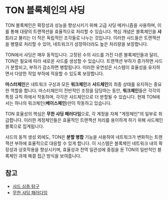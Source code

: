 # TON 블록체인의 샤딩

[//]: # "TODO, this is from gpt"

TON 블록체인은 확장성과 성능을 향상시키기 위해 고급 샤딩 메커니즘을 사용하며, 이를 통해 대량의 트랜잭션을 효율적으로 처리할 수 있습니다.
핵심 개념은 블록체인을 **샤드**라고 불리는 더 작은 독립적인 조각들로 나누는 것입니다. 이러한 샤드들은 트랜잭션을 병렬로 처리할 수 있어, 네트워크가 성장하더라도 높은 처리량을 보장합니다.

TON에서 샤딩은 매우 동적입니다. 고정된 수의 샤드를 가진 다른 블록체인들과 달리, TON은 필요에 따라 새로운 샤드를 생성할 수 있습니다.
트랜잭션 부하가 증가하면 샤드가 분할되고, 부하가 감소하면 병합됩니다.
이러한 유연성은 시스템이 효율성을 유지하면서 다양한 작업 부하에 적응할 수 있도록 보장합니다.

**마스터체인**은 네트워크 구성과 모든 **워크체인**과 **샤드체인**의 최종 상태를 유지하는 중요한 역할을 합니다.
마스터체인이 전반적인 조정을 담당하는 동안, **워크체인**들은 각각의 특정 규칙 하에서 작동하며, 각각은 샤드체인으로 더 분할될 수 있습니다.
현재 TON에서는 하나의 워크체인(**베이스체인**)만이 작동하고 있습니다.

TON 효율성의 핵심은 **무한 샤딩 패러다임**으로, 각 계정을 자체 "계정체인"의 일부로 취급합니다.
이러한 계정체인들은 효율적인 트랜잭션 처리를 용이하게 하기 위해 샤드체인 블록으로 집계됩니다.

샤드의 동적 생성 외에도, TON은 **분할 병합** 기능을 사용하여 네트워크가 변화하는 트랜잭션 부하에 효율적으로 대응할 수 있게 합니다. 이 시스템은 블록체인 네트워크 내의 확장성과 상호작용을 향상시키며, 효율성과 전역 일관성에 중점을 둔 TON의 일반적인 블록체인 과제 해결 접근 방식을 보여줍니다.

## 참고

- [샤드 심층 탐구](/v3/documentation/smart-contracts/shards/shards-intro)
- [무한 샤딩 패러다임](/v3/documentation/smart-contracts/shards/infinity-sharding-paradigm)
